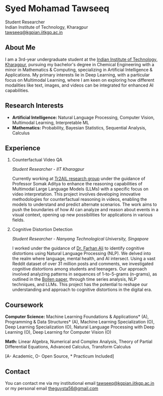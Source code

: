 Syed Mohamad Tawseeq
====================

Student Researcher  
Indian Institute of Technology, Kharagpur  
tawseeq@kgpian.iitkgp.ac.in  
  

[](https://drive.google.com/file/d/1hLUva9t1Acsf1DfFuUEEqKwLALtu4xCi/view)[](https://github.com/tawseeq1)[](https://www.linkedin.com/in/tawseeq/)[](https://x.com/smta56)

About Me
--------

I am a 3rd-year undergraduate student at the [Indian Institute of Technology, Kharagpur](https://www.iitkgp.ac.in/), pursuing my bachelor's degree in Chemical Engineering with a minor in Mathematics & Computing, specializing in Artificial Intelligence & Applications. My primary interests lie in Deep Learning, with a particular focus on Multimodal Learning, where I am keen on exploring how different modalities like text, images, and videos can be integrated for enhanced AI capabilities.

Research Interests
------------------

*   **Artificial Intelligence:** Natural Language Processing, Computer Vision, Multimodal Learning, Interpretable ML
*   **Mathematics:** Probability, Bayesian Statistics, Sequential Analysis, Calculus

Experience
----------

1.  Counterfactual Video QA
    
    _Student Researcher - IIT Kharagpur_
    
    Currently working at [Tr2AIL research group](https://adityasomak.github.io/research/) under the guidance of Professor Somak Aditya to enhance the reasoning capabilities of Multimodal Large Language Models (LLMs) with a specific focus on video interpretation. This project involves developing innovative methodologies for counterfactual reasoning in videos, enabling the models to understand and predict alternate scenarios. The work aims to push the boundaries of how AI can analyze and reason about events in a visual context, opening up new possibilities for applications in various fields.
    
  
3.  Cognitive Distortion Detection[](https://github.com/tawseeq1/cognitive-distortions)
    
    _Student Researcher - Nanyang Technological University, Singapore_
    
    I worked under the guidance of [Dr. Farhan Ali](https://dr.ntu.edu.sg/cris/rp/rp01643) to identify cognitive distortions using Natural Language Processing (NLP). We delved into the realm where language, mental health, and AI intersect. Using a vast Reddit dataset of over 31 million posts and comments, we investigated cognitive distortions among students and teenagers. Our approach involved analyzing patterns in sequences of 1-to-5-grams (n-grams), as outlined in the [Bollen paper](https://www.pnas.org/doi/full/10.1073/pnas.2102061118), through time series analysis, NLP techniques, and LLMs. This project has the potential to reshape our understanding and approach to cognitive distortions in the digital era.
    
  

Coursework
----------

  

**Computer Science:** Machine Learning Foundations & Applications\* (A), Programming & Data Structures\* (A), Machine Learning Specialization (O), Deep Learning Specialization (O), Natural Language Processing with Deep Learning (O), Deep Learning for Computer Vision (O)

**Math:** Linear Algebra, Numerical and Complex Analysis, Theory of Partial Differential Equations, Advanced Calculus, Transform Calculus

\[A- Academic, O- Open Source, \* Practicum Included\]

Contact
-------

You can contact me via my institutional email tawseeq@kgpian.iitkgp.ac.in or my personal email theguysta56@gmail.com
